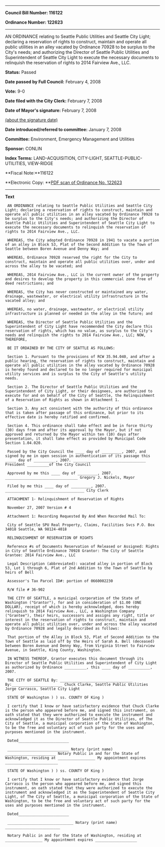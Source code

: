 

********

**Council Bill Number: 116122**
   
**Ordinance Number: 122623**
********

 AN ORDINANCE relating to Seattle Public Utilities and Seattle City Light; declaring a reservation of rights to construct, maintain and operate all public utilities in an alley vacated by Ordinance 70928 to be surplus to the City's needs; and authorizing the Director of Seattle Public Utilities and Superintendent of Seattle City Light to execute the necessary documents to relinquish the reservation of rights to 2014 Fairview Ave., LLC.

**Status:** Passed
   
**Date passed by Full Council:** February 4, 2008
   
**Vote:** 9-0
   
**Date filed with the City Clerk:** February 7, 2008
   
**Date of Mayor's signature:** February 7, 2008
   
[(about the signature date)](/~public/approvaldate.htm)
   
   
   
**Date introduced/referred to committee:** January 7, 2008
   
**Committee:** Environment, Emergency Management and Utilities
   
**Sponsor:** CONLIN
   
   
**Index Terms:** LAND-ACQUISITION, CITY-LIGHT, SEATTLE-PUBLIC-UTILITIES, VIEW-RIDGE

**Fiscal Note:**116122

**Electronic Copy: **[PDF scan of Ordinance No. 122623](/~archives/Ordinances/Ord_122623.pdf)

********

**Text**
   
```
 AN ORDINANCE relating to Seattle Public Utilities and Seattle City Light; declaring a reservation of rights to construct, maintain and operate all public utilities in an alley vacated by Ordinance 70928 to be surplus to the City's needs; and authorizing the Director of Seattle Public Utilities and Superintendent of Seattle City Light to execute the necessary documents to relinquish the reservation of rights to 2014 Fairview Ave., LLC.

 WHEREAS, the City adopted Ordinance 70928 in 1941 to vacate a portion of an alley in Block 53, Plat of the Second Addition to the Town of Seattle between Boren Avenue and Denny Way; and

 WHEREAS, Ordinance 70928 reserved the right for the City to construct, maintain and operate all public utilities over, under and across the alley to be vacated; and

 WHEREAS, 2014 Fairview Ave., LLC is the current owner of the property and desires to develop the property in this commercial zone free of deed restrictions; and

 WHEREAS, the City has never constructed or maintained any water, drainage, wastewater, or electrical utility infrastructure in the vacated alley; and

 WHEREAS, no water, drainage, wastewater, or electrical utility infrastructure is planned or needed in the alley in the future; and

 WHEREAS, the Director of Seattle Public Utilities and the Superintendent of City Light have recommended the City declare this reservation of rights, which has no value, as surplus to the City's needs and relinquish the rights to 2014 Fairview Ave., LLC; NOW, THEREFORE,

 BE IT ORDAINED BY THE CITY OF SEATTLE AS FOLLOWS:

 Section 1. Pursuant to the provisions of RCW 35.94.040, and after a public hearing, the reservation of rights to construct, maintain and operate all public utilities in the alley vacated by Ordinance 70928 is hereby found and declared to be no longer required for municipal utility services and is surplus to the City of Seattle's utility needs.

 Section 2. The Director of Seattle Public Utilities and the Superintendent of City Light, or their designees, are authorized to execute for and on behalf of the City of Seattle, the Relinquishment of a Reservation of Rights as shown in Attachment 1.

 Section 3. Any act consistent with the authority of this ordinance that is taken after passage of this ordinance, but prior to its effective date is hereby ratified and confirmed.

 Section 4. This ordinance shall take effect and be in force thirty (30) days from and after its approval by the Mayor, but if not approved and returned by the Mayor within ten (10) days after presentation, it shall take effect as provided by Municipal Code Section 1.04.020.

 Passed by the City Council the ____ day of _________, 2007, and signed by me in open session in authentication of its passage this _____ day of __________, 2007. _________________________________ President __________of the City Council

 Approved by me this ____ day of _________, 2007. _________________________________ Gregory J. Nickels, Mayor

 Filed by me this ____ day of _________, 2007. ____________________________________ City Clerk

 ATTACHMENT 1- Relinquishment of Reservation of Rights

 November 27, 2007 Version # 4

 Attachment 1: Recording Requested By And When Recorded Mail To:

 City of Seattle SPU Real Property, Claims, Facilities Svcs P.O. Box 34018 Seattle, WA 98124-4018

 RELINQUISHMENT OF RESERVATION OF RIGHTS

 Reference #s of Documents Reservation of Released or Assigned: Rights in City of Seattle Ordinance 70928 Grantor: The City of Seattle Grantee: 2014 Fairview Ave., LLC

 Legal Description (abbreviated): vacated alley in portion of Block 53, Lot 1 through 6, Plat of 2nd Addition to the Town of Seattle by heirs of Bell

 Assessor's Tax Parcel ID#: portion of 0660002230

 R/W file # 36-902

 THE CITY OF SEATTLE, a municipal corporation of the State of Washington ("Grantor"), for and in consideration of $1.00 (ONE DOLLAR), receipt of which is hereby acknowledged, does hereby relinquish to 2014 Fairview Ave., LLC, a Washington Company ("Grantee"), their heirs, successors and assigns any right, title or interest in the reservation of rights to construct, maintain and operate all public utilities over, under and across the alley vacated by Ordinance 70928 and legally described as follows:

 That portion of the Alley in Block 53, Plat of Second Addition to the Town of Seattle as laid off by the Heirs of Sarah A. Bell (deceased) between Boren Avenue and Denny Way, from Virginia Street to Fairview Avenue, in Seattle, King County, Washington.

 IN WITNESS THEREOF, Grantor executes this document through its Director of Seattle Public Utilities and Superintendent of City Light as authorized by Ordinance __________, this ____ day of __________, 2007.

 THE CITY OF SEATTLE By: _________________________________ By:_______________________ Chuck Clarke, Seattle Public Utilities Jorge Carrasco, Seattle City Light

 STATE OF Washington ) ) ss. COUNTY OF King )

 I certify that I know or have satisfactory evidence that Chuck Clarke is the person who appeared before me, and signed this instrument, on oath stated that they were authorized to execute the instrument and acknowledged it as the Director of Seattle Public Utilities, of The City of Seattle, a municipal corporation of the State of Washington, to be the free and voluntary act of such party for the uses and purposes mentioned in the instrument.

 Dated_______________________

 ____________________________ Notary (print name) _______________________ Notary Public in and for the State of Washington, residing at _________________ My appointment expires ________________________

 STATE OF Washington ) ) ss. COUNTY OF King )

 I certify that I know or have satisfactory evidence that Jorge Carrasco is the person who appeared before me, and signed this instrument, on oath stated that they were authorized to execute the instrument and acknowledged it as the Superintendent of Seattle City Light, of The City of Seattle, a municipal corporation of the State of Washington, to be the free and voluntary act of such party for the uses and purposes mentioned in the instrument.

 Dated_______________________

 ______________________________ Notary (print name) _________________________

 Notary Public in and for the State of Washington, residing at _________________ My appointment expires ___________________

```
